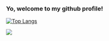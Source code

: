 ### Yo, welcome to my github profile!

[![Top Langs](https://github-readme-stats.vercel.app/api/top-langs/?username=BaBaBoi2222&layout=compact&theme=transparent)](https://github.com/anuraghazra/github-readme-stats)

[![](https://lanyard-profile-readme.vercel.app/api/458542729153085440?&animated=true&borderRadius=30px&idleMessage=Probably%20doing%20something%20else)](https://discord.com/users/458542729153085440)
